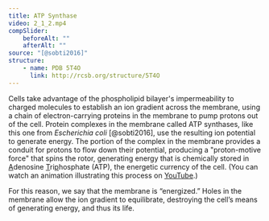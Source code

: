 ```yaml
---
title: ATP Synthase
video: 2_1_2.mp4
compSlider:
    beforeAlt: ""
    afterAlt: ""
source: "[@sobti2016]"
structure:
    - name: PDB 5T4O
      link: http://rcsb.org/structure/5T4O
---
```


Cells take advantage of the phospholipid bilayer's impermeability to charged molecules to establish an ion gradient across the membrane, using a chain of electron-carrying proteins in the membrane to pump protons out of the cell. Protein complexes in the membrane called ATP synthases, like this one from *Escherichia coli* [@sobti2016], use the resulting ion potential to generate energy. The portion of the complex in the membrane provides a conduit for protons to flow down their potential, producing a "proton-motive force" that spins the rotor, generating energy that is chemically stored in <u>A</u>denosine <u>T</u>ri<u>p</u>hosphate (ATP), the energetic currency of the cell. (You can watch an animation illustrating this process on [YouTube](https://www.youtube.com/watch?v=kXpzp4RDGJI).)

For this reason, we say that the membrane is “energized.” Holes in the membrane allow the ion gradient to equilibrate, destroying the cell’s means of generating energy, and thus its life.

